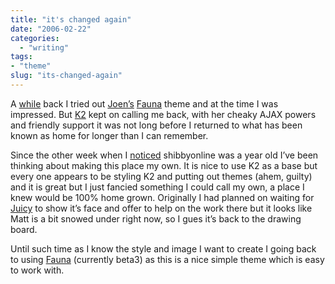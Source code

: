 ```yaml
---
title: "it's changed again"
date: "2006-02-22"
categories:
  - "writing"
tags:
- "theme"
slug: "its-changed-again"
---
```


A [while][1] back I tried out [Joen’s][2] [Fauna][3] theme and at the time I was impressed.
But [K2][4] kept on calling me back, with her cheaky AJAX powers and friendly support it was not long before I returned to what has been known as home for longer than I can remember.

Since the other week when I [noticed][5] shibbyonline was a year old I’ve been thinking about making this place my own. It is nice to use K2 as a base but every one appears to be styling K2 and putting out themes (ahem, guilty) and it is great but I just fancied something I could call my own, a place I knew would be 100% home grown. Originally I had planned on waiting for [Juicy][6] to show it’s face and offer to help on the work there but it looks like Matt is a bit snowed under right now, so I gues it’s back to the drawing board.

Until such time as I know the style and image I want to create I going back to using [Fauna][7] (currently beta3) as this is a nice simple theme which is easy to work with.

[1]:	https://adamchamberlin.info/2005/12/walking-through-the-fauna/
[2]:	https://www.noscope.com/
[3]:	https://www.noscope.com/fauna/
[4]:	https://getk2.com
[5]:	https://adamchamberlin.info/2006/02/happy-birthday-mr-wordpress/
[6]:	https://www.donnybrookcheer.com/2005/11/12/juicy-update/
[7]:	https://www.noscope.com/fauna/